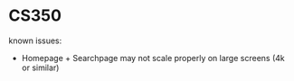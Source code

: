 # CS350

known issues:
- Homepage + Searchpage may not scale properly on large screens (4k or similar)